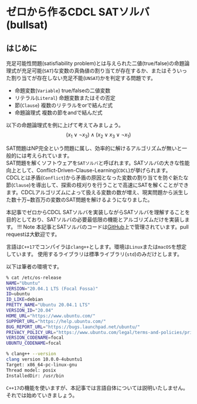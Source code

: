 # ゼロから作るCDCL SATソルバ(bullsat)

## はじめに
充足可能性問題(satisfiability problem)とは与えられた二値(true/false)の命題論理式が充足可能(`SAT`)な変数の真偽値の割り当てが存在するか、またはそういった割り当てが存在しない充足不能(`UNSAT`)かを判定する問題です。  

- 命題変数(`Variable`) true/falseの二値変数
- リテラル(`Literal`) 命題変数またはその否定
- 節(`Clause`) 複数のリテラルをorで結んだ式
- 命題論理式 複数の節をandで結んだ式

以下の命題論理式を例に上げて考えてみましょう。
$$
(x_1\lor\lnot x_3)\land(x_2\lor x_3\lor\lnot x_1)
$$


SAT問題はNP完全という問題に属し、効率的に解けるアルゴリズムが無いと一般的には考えられています。  
SAT問題を解くソフトウェアを`SATソルバ`と呼ばれます。SATソルバの大きな性能向上として、Conflict-Driven-Clause-Learning(`CDCL`)が挙げられます。  
CDCLとは矛盾(`Conflict`)から矛盾の原因となった変数の割り当てを防ぐ新たな節(`Clause`)を導出して、探索の枝刈りを行うことで高速にSATを解くことができます。CDCLアルゴリズムによって扱える変数の数が増え、現実問題から派生した数十万~数百万の変数のSAT問題を解けるようになりました。

本記事でゼロからCDCL SATソルバを実装しながらSATソルバを理解することを目的としており、SATソルバの必要最低限の機能とアルゴリズムだけを実装します。
!!! Note
    本記事とSATソルバのコードは[GitHub](https://github.com/togatoga/bullsat)上で管理されています。pull requestは大歓迎です。

言語は`C++17`でコンパイラは`clang++`とします。環境は`Linux`または`macOS`を想定しています。
使用するライブラリは標準ライブラリ(`std`)のみだけとします。


以下は筆者の環境です。
```bash
% cat /etc/os-release
NAME="Ubuntu"
VERSION="20.04.1 LTS (Focal Fossa)"
ID=ubuntu
ID_LIKE=debian
PRETTY_NAME="Ubuntu 20.04.1 LTS"
VERSION_ID="20.04"
HOME_URL="https://www.ubuntu.com/"
SUPPORT_URL="https://help.ubuntu.com/"
BUG_REPORT_URL="https://bugs.launchpad.net/ubuntu/"
PRIVACY_POLICY_URL="https://www.ubuntu.com/legal/terms-and-policies/privacy-policy"
VERSION_CODENAME=focal
UBUNTU_CODENAME=focal

% clang++ --version
clang version 10.0.0-4ubuntu1 
Target: x86_64-pc-linux-gnu
Thread model: posix
InstalledDir: /usr/bin
```

`C++17`の機能を使いますが、本記事では言語自体については説明いたしません。  
それでは始めていきましょう。